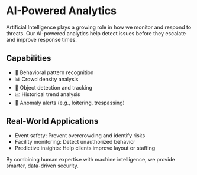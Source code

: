 # AI-Powered Analytics

Artificial Intelligence plays a growing role in how we monitor and respond to threats. Our AI-powered analytics help detect issues before they escalate and improve response times.

## Capabilities

- 🧠 Behavioral pattern recognition  
- 📊 Crowd density analysis  
- 🎯 Object detection and tracking  
- 📈 Historical trend analysis  
- 🚨 Anomaly alerts (e.g., loitering, trespassing)  

## Real-World Applications

- Event safety: Prevent overcrowding and identify risks  
- Facility monitoring: Detect unauthorized behavior  
- Predictive insights: Help clients improve layout or staffing  

By combining human expertise with machine intelligence, we provide smarter, data-driven security.
